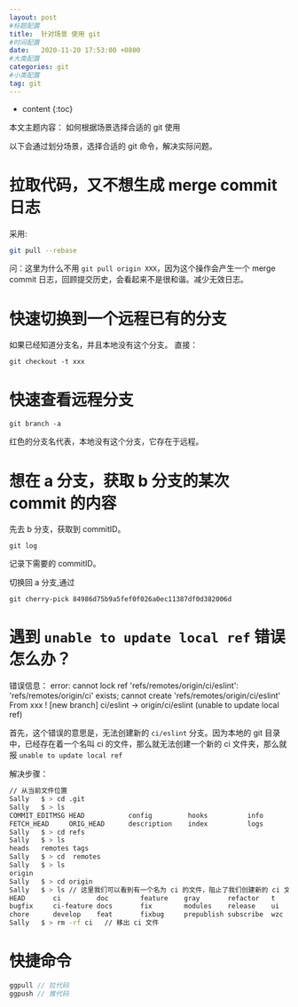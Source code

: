 ```yaml
---
layout: post
#标题配置
title:  针对场景 使用 git
#时间配置
date:   2020-11-20 17:53:00 +0800
#大类配置
categories: git
#小类配置
tag: git
---
```


* content
{:toc}


本文主题内容： 如何根据场景选择合适的 git 使用

以下会通过划分场景，选择合适的 git 命令，解决实际问题。

拉取代码，又不想生成  merge commit 日志
======

采用:

```bash
git pull --rebase
```

问：这里为什么不用 `git pull origin XXX`，因为这个操作会产生一个 merge commit 日志，回顾提交历史，会看起来不是很和谐。减少无效日志。

快速切换到一个远程已有的分支
=====

如果已经知道分支名，并且本地没有这个分支。
直接：
```
git checkout -t xxx
```

快速查看远程分支
=====

```
git branch -a
```
红色的分支名代表，本地没有这个分支，它存在于远程。


想在 a 分支，获取 b 分支的某次 commit 的内容
=====

先去 b 分支，获取到 commitID。
```
git log
```
记录下需要的 commitID。

切换回 a 分支,通过

```
git cherry-pick 84986d75b9a5fef0f026a0ec11387df0d382006d
```

遇到 `unable to update local ref` 错误怎么办？
======
错误信息：
error: cannot lock ref 'refs/remotes/origin/ci/eslint': 'refs/remotes/origin/ci' exists; cannot create 'refs/remotes/origin/ci/eslint'
From xxx
 ! [new branch]          ci/eslint  -> origin/ci/eslint  (unable to update local ref)


 首先，这个错误的意思是，无法创建新的 `ci/eslint` 分支。因为本地的 git 目录中，已经存在着一个名叫 ci 的文件，那么就无法创建一个新的 ci 文件夹，那么就报 `unable to update local ref`

 解决步骤：

 ```bash
 // 从当前文件位置
Sally   $ > cd .git   
Sally   $ > ls
COMMIT_EDITMSG HEAD           config         hooks          info           objects        refs
FETCH_HEAD     ORIG_HEAD      description    index          logs           packed-refs
Sally   $ > cd refs               
Sally   $ > ls
heads   remotes tags
Sally   $ > cd  remotes 
Sally   $ > ls
origin
Sally   $ > cd origin  
Sally   $ > ls // 这里我们可以看到有一个名为 ci 的文件，阻止了我们创建新的 ci 文件夹
HEAD       ci         doc        feature    gray       refactor   t
bugfix     ci-feature docs       fix        modules    release    ui
chore      develop    feat       fixbug     prepublish subscribe  wzc
Sally   $ > rm -rf ci   // 移出 ci 文件   
 ```

 快捷命令
 =====
 
 ```js
ggpull // 拉代码
ggpush // 推代码
 ```
